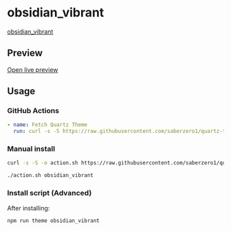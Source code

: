 # obsidian_vibrant

[obsidian_vibrant](https://github.com/JamesLemony)

## Preview

[Open live preview](https://quartz-themes.github.io/obsidian_vibrant/)

## Usage

### GitHub Actions

```yaml
- name: Fetch Quartz Theme
  run: curl -s -S https://raw.githubusercontent.com/saberzero1/quartz-themes/master/action.sh | bash -s -- obsidian_vibrant
```

### Manual install

```bash
curl -s -S -o action.sh https://raw.githubusercontent.com/saberzero1/quartz-themes/master/action.sh

./action.sh obsidian_vibrant
```

### Install script (Advanced)

After installing:

```bash
npm run theme obsidian_vibrant
```
